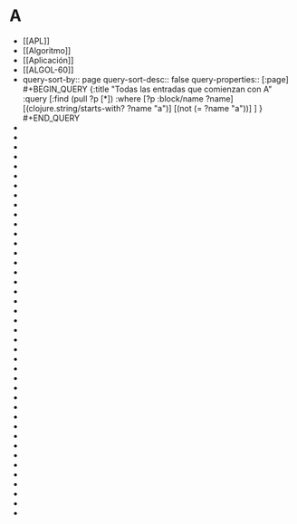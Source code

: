 # A
- [[APL]]
- [[Algoritmo]]
- [[Aplicación]]
- [[ALGOL-60]]
- query-sort-by:: page
  query-sort-desc:: false
  query-properties:: [:page]
  #+BEGIN_QUERY
  {:title "Todas las entradas que comienzan con A"
   :query [:find (pull ?p [*])
           :where 
           [?p :block/name ?name]
  	     [(clojure.string/starts-with? ?name "a")]
           [(not (= ?name "a"))]
  	 ]
  }
  #+END_QUERY
-
-
-
-
-
-
-
-
-
-
-
-
-
-
-
-
-
-
-
-
-
-
-
-
-
-
-
-
-
-
-
-
-
-
-
-
-
-
-
-
-